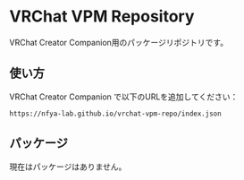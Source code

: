 # VRChat VPM Repository

VRChat Creator Companion用のパッケージリポジトリです。

## 使い方

VRChat Creator Companion で以下のURLを追加してください：

```
https://nfya-lab.github.io/vrchat-vpm-repo/index.json
```

## パッケージ

現在はパッケージはありません。